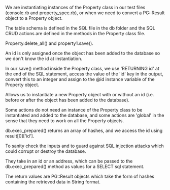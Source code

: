 <!-- MVP Questions
In our Property Tracker application: -->

<!-- Q1. Where are we instantiating instances of the Property class? -->
We are instantiating instances of the Property class in our test files (console.rb and property_spec.rb), or when we need to convert a PG::Result object to a Property object.

<!-- Q2. Where are we defining the SQL that enables us to save the ruby Property object into the database? -->
The table schema is defined in the SQL file in the db folder and the SQL CRUD actions are defined in the methods in the Property class file.

<!-- Q3. In console.rb, which lines modify the database? -->
Property.delete_all() and property1.save().

<!-- Q4. Why do we not define the id of a Property object at the point we instantiate it (‘new it up’)? -->
An id is only assigned once the object has been added to the database so we don't know the id at instantiation.

<!-- Q5. Where and how do we assign the id (that is generated by the database) to the ruby Property object? -->
In our save() method inside the Property class, we use 'RETURNING id' at the end of the SQL statement, access the value of the 'id' key in the output, convert this to an integer and assign to the @id instance variable of the Property object.

<!-- Q6. Why do we put a guard (an if clause) on the @id attribute in the constructor? -->
Allows us to instantiate a new Property object with or without an id (i.e. before or after the object has been added to the database).

<!-- Q7. Why are some of the CRUD actions represented by instance methods, and others by class methods? -->
Some actions do not need an instance of the Property class to be instantiated and added to the database, and some actions are 'global' in the sense that they need to work on all the Property objects.

<!-- Q8. What type of data structure is returned by calls to db.exec_prepared()? In the save method, how do we access the id from the returned data structure? -->
db.exec_prepared() returns an array of hashes, and we access the id using result[0]['id'].

<!-- Q9. Why do we use prepared statements when performing database operations? -->
To sanity check the inputs and to guard against SQL injection attacks which could corrupt or destroy the database.

<!-- Extension Questions
Look at the find_by_id and find_by_address methods in the Property class. -->

<!-- Q10. What do they take in as their arguments? -->
They take in an id or an address, which can be passed to the db.exec_prepared() method as values for a SELECT sql statement.

<!-- Q11. What are their return values? -->
The return values are PG::Result objects which take the form of hashes containing the retrieved data in String format.
